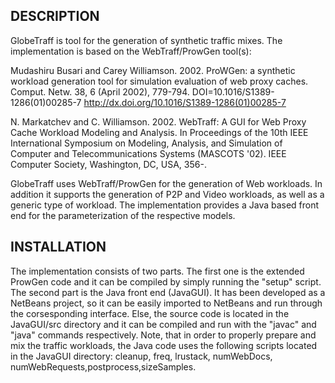 DESCRIPTION
-----------

GlobeTraff is tool for the generation of synthetic traffic mixes. 
The implementation is based on the WebTraff/ProwGen tool(s): 

Mudashiru Busari and Carey Williamson. 2002. ProWGen: a synthetic 
workload generation tool for simulation evaluation of web proxy caches. 
Comput. Netw. 38, 6 (April 2002), 779-794. 
DOI=10.1016/S1389-1286(01)00285-7 
http://dx.doi.org/10.1016/S1389-1286(01)00285-7


N. Markatchev and C. Williamson. 2002. WebTraff: A GUI for Web Proxy 
Cache Workload Modeling and Analysis. In Proceedings of the 10th IEEE 
International Symposium on Modeling, Analysis, and Simulation of 
Computer and Telecommunications Systems (MASCOTS '02). IEEE Computer 
Society, Washington, DC, USA, 356-.

GlobeTraff uses WebTraff/ProwGen for the generation of Web workloads.
In addition it supports the generation of P2P and Video workloads, as 
well as a generic type of workload. The implementation provides a Java
based front end for the parameterization of the respective models.

INSTALLATION
------------

The implementation consists of two parts. The first one is the extended
ProwGen code and it can be compiled by simply running the "setup" script.
The second part is the Java front end (JavaGUI). It has been developed 
as a NetBeans project, so it can be easily  imported to NetBeans and run 
through the corsesponding interface. Else, the source code is located 
in the JavaGUI/src directory and it can be compiled and run with the 
"javac" and "java" commands respectively. Note, that in order to 
properly prepare and mix the traffic workloads, the Java code uses the 
following scripts located in the JavaGUI directory: cleanup, freq, 
lrustack, numWebDocs, numWebRequests,postprocess,sizeSamples.
